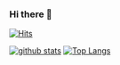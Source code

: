 ### Hi there 👋
[![Hits](https://hits.seeyoufarm.com/api/count/incr/badge.svg?url=https%3A%2F%2Fgithub.com%2Fsuyeoniii)](https://hits.seeyoufarm.com) 
<!--
**suyeoniii/suyeoniii** is a ✨ _special_ ✨ repository because its `README.md` (this file) appears on your GitHub profile.

Here are some ideas to get you started:

-🔭 I’m currently working on ...
🌱 I’m currently learning NestJS
- 👯 I’m looking to collaborate on ...
- 🤔 I’m looking for help with ...
- 💬 Ask me about ...
📫 How to reach me: email-ssy4230@gmail.com
- 😄 Pronouns: ...
- ⚡ Fun fact: ...
-->

[![github stats](https://github-readme-stats.vercel.app/api?username=suyeoniii&show_icons=true&hide_border=true)](https://github.com/suyeoniii)
[![Top Langs](https://github-readme-stats.vercel.app/api/top-langs/?username=suyeoniii&layout=compact)](https://github.com/suyeoniii)

